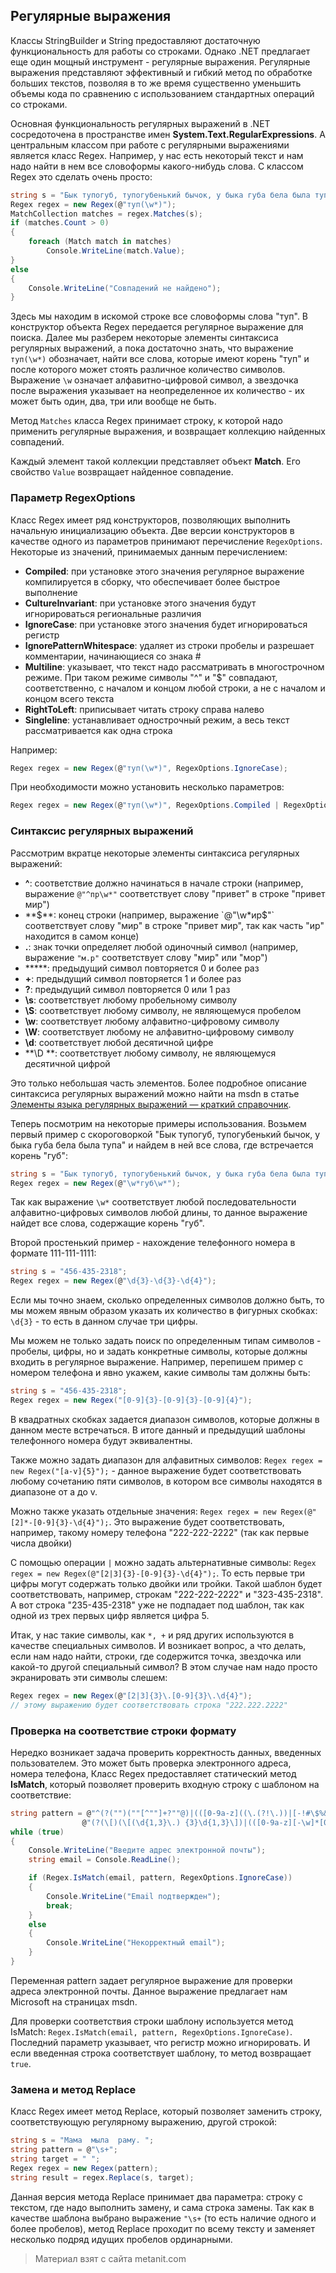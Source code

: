 ## Регулярные выражения

Классы StringBuilder и String предоставляют достаточную функциональность для работы со строками. Однако .NET предлагает еще один мощный инструмент - регулярные выражения. Регулярные выражения представляют эффективный и гибкий метод по обработке больших текстов, позволяя в то же время существенно уменьшить объемы кода по сравнению с использованием стандартных операций со строками.

Основная функциональность регулярных выражений в .NET сосредоточена в пространстве имен **System.Text.RegularExpressions**. А центральным классом при работе с регулярными выражениями является класс Regex. Например, у нас есть некоторый текст и нам надо найти в нем все словоформы какого-нибудь слова. С классом Regex это сделать очень просто:

```cs
string s = "Бык тупогуб, тупогубенький бычок, у быка губа бела была тупа";
Regex regex = new Regex(@"туп(\w*)");
MatchCollection matches = regex.Matches(s);
if (matches.Count > 0)
{
    foreach (Match match in matches)
        Console.WriteLine(match.Value);
}
else
{
    Console.WriteLine("Совпадений не найдено");
}
```

Здесь мы находим в искомой строке все словоформы слова "туп". В конструктор объекта Regex передается регулярное выражение для поиска. Далее мы разберем некоторые элементы синтаксиса регулярных выражений, а пока достаточно знать, что выражение `туп(\w*)` обозначает, найти все слова, которые имеют корень "туп" и после которого может стоять различное количество символов. Выражение `\w` означает алфавитно-цифровой символ, а звездочка после выражения указывает на неопределенное их количество - их может быть один, два, три или вообще не быть.

Метод `Matches` класса Regex принимает строку, к которой надо применить регулярные выражения, и возвращает коллекцию найденных совпадений.

Каждый элемент такой коллекции представляет объект **Match**. Его свойство `Value` возвращает найденное совпадение.

### Параметр RegexOptions

Класс Regex имеет ряд конструкторов, позволяющих выполнить начальную инициализацию объекта. Две версии конструкторов в качестве одного из параметров принимают перечисление `RegexOptions`.  Некоторые из значений, принимаемых данным перечислением:
- **Compiled**: при установке этого значения регулярное выражение компилируется в сборку, что обеспечивает 
более быстрое выполнение
- **CultureInvariant**: при установке этого значения будут игнорироваться региональные различия
- **IgnoreCase**: при установке этого значения будет игнорироваться регистр
- **IgnorePatternWhitespace**: удаляет из строки пробелы и разрешает комментарии, начинающиеся со знака #
- **Multiline**: указывает, что текст надо рассматривать в многострочном режиме. При таком режиме символы "^" и 
"$" совпадают, соответственно, с началом и концом любой строки, а не с началом и концом всего текста
- **RightToLeft**: приписывает читать строку справа налево
- **Singleline**: устанавливает однострочный режим, а весь текст рассматривается как одна строка

Например:

```cs
Regex regex = new Regex(@"туп(\w*)", RegexOptions.IgnoreCase);
```

При необходимости можно установить несколько параметров:

```cs
Regex regex = new Regex(@"туп(\w*)", RegexOptions.Compiled | RegexOptions.IgnoreCase);
```

### Синтаксис регулярных выражений

Рассмотрим вкратце некоторые элементы синтаксиса регулярных выражений:
- **^**: соответствие должно начинаться в начале строки (например, выражение `@"^пр\w*"` 
соответствует слову "привет" в строке "привет мир")
- **$**: конец строки (например, выражение `@"\w*ир$"` соответствует слову "мир" в строке "привет мир", так как часть "ир" находится в самом конце)
- **.**: знак точки определяет любой одиночный символ (например, выражение `"м.р"` соответствует 
слову "мир" или "мор")
- *****: предыдущий символ повторяется 0 и более раз
- **+**: предыдущий символ повторяется 1 и более раз
- **?**: предыдущий символ повторяется 0 или 1 раз
- **\s**: соответствует любому пробельному символу
- **\S**: соответствует любому символу, не являющемуся пробелом
- **\w**: соответствует любому алфавитно-цифровому символу
- **\W**: соответствует любому не алфавитно-цифровому символу
- **\d**: соответствует любой десятичной цифре
- **\D **: соответствует любому символу, не являющемуся десятичной цифрой

Это только небольшая часть элементов. Более подробное описание синтаксиса регулярных выражений можно найти на msdn в статье [Элементы языка регулярных выражений — краткий справочник](http://msdn.microsoft.com/ru-ru/library/az24scfc%28v=vs.110%29.aspx).

Теперь посмотрим на некоторые примеры использования. Возьмем первый пример с скороговоркой "Бык тупогуб, тупогубенький бычок, у быка губа бела была тупа" и найдем в ней все слова, где встречается корень "губ":

```cs
string s = "Бык тупогуб, тупогубенький бычок, у быка губа бела была тупа";
Regex regex = new Regex(@"\w*губ\w*");
```

Так как выражение `\w*` соответствует любой последовательности алфавитно-цифровых символов любой длины, то данное выражение найдет все слова, содержащие корень "губ".

Второй простенький пример - нахождение телефонного номера в формате 111-111-1111:

```cs
string s = "456-435-2318";
Regex regex = new Regex(@"\d{3}-\d{3}-\d{4}");
```

Если мы точно знаем, сколько определенных символов должно быть, то мы можем явным образом указать их количество в фигурных скобках: `\d{3}` - то есть в данном случае три цифры.

Мы можем не только задать поиск по определенным типам символов - пробелы, цифры, но и задать конкретные символы, которые должны входить в регулярное выражение. Например, перепишем пример с номером телефона и явно укажем, какие символы там должны быть:

```cs
string s = "456-435-2318";
Regex regex = new Regex("[0-9]{3}-[0-9]{3}-[0-9]{4}");
```

В квадратных скобках задается диапазон символов, которые должны в данном месте встречаться. В итоге данный и предыдущий шаблоны телефонного номера будут эквивалентны.

Также можно задать диапазон для алфавитных символов: `Regex regex = new Regex("[a-v]{5}");` - данное выражение будет соответствовать любому сочетанию пяти символов, в котором все символы находятся в диапазоне от a до v.

Можно также указать отдельные значения: `Regex regex = new Regex(@"[2]*-[0-9]{3}-\d{4}");`. Это выражение будет соответствовать, например, такому номеру телефона "222-222-2222" (так как первые числа двойки)

С помощью операции `|` можно задать альтернативные символы: `Regex regex = new Regex(@"[2|3]{3}-[0-9]{3}-\d{4}");`. То есть первые три цифры могут содержать только двойки или тройки. Такой шаблон будет соответствовать, например, строкам "222-222-2222" и "323-435-2318". А вот строка "235-435-2318" уже не подпадает под шаблон, так как одной из трех первых цифр является цифра 5.

Итак, у нас такие символы, как `*, +` и ряд других используются в качестве специальных символов. И возникает вопрос, а что делать, если нам надо найти, строки, где содержится точка, звездочка или какой-то другой специальный символ? В этом случае нам надо просто экранировать эти символы слешем:

```cs
Regex regex = new Regex(@"[2|3]{3}\.[0-9]{3}\.\d{4}");
// этому выражению будет соответствовать строка "222.222.2222"
```

### Проверка на соответствие строки формату

Нередко возникает задача проверить корректность данных, введенных пользователем. Это может быть проверка электронного адреса, номера телефона, Класс Regex предоставляет статический метод **IsMatch**, который позволяет проверить входную строку с шаблоном на соответствие:

```cs
string pattern = @"^(?("")(""[^""]+?""@)|(([0-9a-z]((\.(?!\.))|[-!#\$%&'\*\+/=\?\^`\{\}\|~\w])*)(?<=[0-9a-z])@))" +
                @"(?(\[)(\[(\d{1,3}\.) {3}\d{1,3}\])|(([0-9a-z][-\w]*[0-9a-z]*\.)+[a-z0-9]{2,17}))$";
while (true)
{
    Console.WriteLine("Введите адрес электронной почты");
    string email = Console.ReadLine();

    if (Regex.IsMatch(email, pattern, RegexOptions.IgnoreCase))
    {
        Console.WriteLine("Email подтвержден");
        break;
    }
    else
    {
        Console.WriteLine("Некорректный email");
    }
}
```

Переменная pattern задает регулярное выражение для проверки адреса электронной почты. Данное выражение предлагает нам Microsoft на страницах msdn.

Для проверки соответствия строки шаблону используется метод IsMatch: `Regex.IsMatch(email, pattern, RegexOptions.IgnoreCase)`. Последний параметр указывает, что регистр можно игнорировать. И если введенная строка соответствует шаблону, то метод возвращает `true`.

### Замена и метод Replace

Класс Regex имеет метод Replace, который позволяет заменить строку, соответствующую регулярному выражению, другой строкой:

```cs
string s = "Мама  мыла  раму. ";
string pattern = @"\s+";
string target = " ";
Regex regex = new Regex(pattern);
string result = regex.Replace(s, target);
```

Данная версия метода Replace принимает два параметра: строку с текстом, где надо выполнить замену, и сама строка замены. Так как в качестве шаблона выбрано выражение `"\s+` (то есть наличие одного и более пробелов), метод Replace проходит по всему тексту и заменяет несколько подряд идущих пробелов ординарными.


> Материал взят с сайта metanit.com